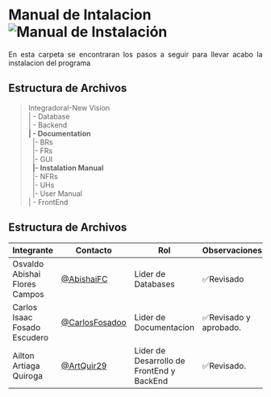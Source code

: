 # Manual de Intalacion  ![Manual de Instalación](https://img.shields.io/badge/Manual%20de%20Instalación-Disponible-brightgreen)

<p align = justify>
 En esta carpeta se encontraran los pasos a seguir para llevar acabo la instalacion del programa 
 </p>

## Estructura de Archivos

>IntegradoraI-New Vision<br>
>| - Database<br>
>| - Backend<br>
>**| - Documentation**<br>
&nbsp;&nbsp;|- BRs<br>
>&nbsp;&nbsp;|- FRs<br>
>&nbsp;&nbsp;|- GUI<br>
>&nbsp;&nbsp;**|- Instalation Manual**<br>
>&nbsp;&nbsp;|- NFRs<br>
>&nbsp;&nbsp;|- UHs<br>
>&nbsp;&nbsp;|- User Manual<br>
>| - FrontEnd

## Estructura de Archivos
|Integrante|Contacto|Rol|Observaciones|
|------------|--------|---|---|
|Osvaldo Abishai Flores Campos|[@AbishaiFC](https://github.com/AbishaiFC)|Lider de Databases|✅Revisado|
|Carlos Isaac Fosado Escudero|[@CarlosFosadoo](https://github.com/CarlosFosadoo)|Lider de Documentacion|✅Revisado y aprobado.|
|Ailton Artiaga Quiroga|[@ArtQuir29](https://github.com/ArtQuir29)|Lider de Desarrollo de FrontEnd y BackEnd | ✅Revisado.|
